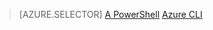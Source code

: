> [AZURE.SELECTOR]
[A PowerShell](virtual-network-deploy-multinic-classic-ps.md)
[Azure CLI](virtual-network-deploy-multinic-classic-cli.md)
